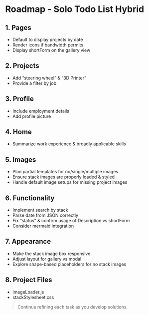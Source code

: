 # Roadmap - Solo Todo List Hybrid

## 1. Pages
- Default to display projects by date
- Render icons if bandwidth permits
- Display shortForm on the gallery view

## 2. Projects
- Add “steering wheel” & “3D Printer”
- Provide a filter by job

## 3. Profile
- Include employment details
- Add profile picture

## 4. Home
- Summarize work experience & broadly applicable skills

## 5. Images
- Plan partial templates for no/single/multiple images
- Ensure stack images are properly loaded & styled
- Handle default image setups for missing project images

## 6. Functionality
- Implement search by stack
- Parse date from JSON correctly
- Fix “status” & confirm usage of Description vs shortForm
- Consider mermaid integration

## 7. Appearance
- Make the stack image box responsive
- Adjust layout for gallery vs modal
- Explore shape-based placeholders for no stack images

## 8. Project Files
- imageLoader.js
- stackStylesheet.css

> Continue refining each task as you develop solutions.
